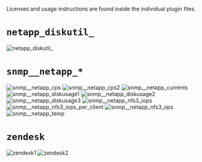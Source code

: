 Licenses and usage instructions are found inside the individual plugin files.

`netapp_diskutil_`
==================

![netapp_diskutil_](https://github.com/trehn/munin-plugins/raw/master/screenshots/netapp_diskutil_.png)

`snmp__netapp_*`
================

![snmp__netapp_cps](https://github.com/trehn/munin-plugins/raw/master/screenshots/snmp__netapp_cps.png)
![snmp__netapp_cps2](https://github.com/trehn/munin-plugins/raw/master/screenshots/snmp__netapp_cps2.png)
![snmp__netapp_currents](https://github.com/trehn/munin-plugins/raw/master/screenshots/snmp__netapp_currents.png)
![snmp__netapp_diskusage1](https://github.com/trehn/munin-plugins/raw/master/screenshots/snmp__netapp_diskusage1.png)
![snmp__netapp_diskusage2](https://github.com/trehn/munin-plugins/raw/master/screenshots/snmp__netapp_diskusage2.png)
![snmp__netapp_diskusage3](https://github.com/trehn/munin-plugins/raw/master/screenshots/snmp__netapp_diskusage3.png)
![snmp__netapp_nfs3_iops](https://github.com/trehn/munin-plugins/raw/master/screenshots/snmp__netapp_nfs3_iops.png)
![snmp__netapp_nfs3_iops_per_client](https://github.com/trehn/munin-plugins/raw/master/screenshots/snmp__netapp_nfs3_iops_per_client.png)
![snmp__netapp_nfs3_ops](https://github.com/trehn/munin-plugins/raw/master/screenshots/snmp__netapp_nfs3_ops.png)
![snmp__netapp_temp](https://github.com/trehn/munin-plugins/raw/master/screenshots/snmp__netapp_temp.png)

`zendesk`
=========

![zendesk1](https://github.com/trehn/munin-plugins/raw/master/screenshots/zendesk1.png)
![zendesk2](https://github.com/trehn/munin-plugins/raw/master/screenshots/zendesk2.png)
